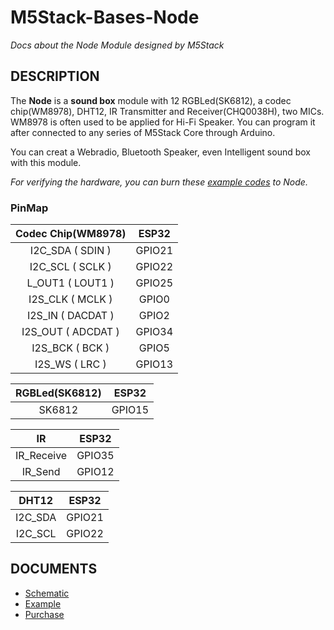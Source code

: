 # M5Stack-Bases-Node

*Docs about the Node Module designed by M5Stack*

## DESCRIPTION
The **Node** is a **sound box** module with 12 RGBLed(SK6812), a codec chip(WM8978), DHT12, IR Transmitter and Receiver(CHQ0038H), two MICs. WM8978 is often used to be applied for Hi-Fi Speaker. You can program it after connected to any series of M5Stack Core through Arduino.

You can creat a Webradio, Bluetooth Speaker, even Intelligent sound box with this module.

*For verifying the hardware, you can burn these [example codes](https://github.com/m5stack/M5StackModule-Node/tree/master/example) to Node.*

### PinMap

| **Codec Chip(WM8978)**     | **ESP32**  |
| :------------------:  |:------------------:|
| I2C_SDA ( SDIN ) | GPIO21 |
| I2C_SCL ( SCLK ) | GPIO22 |
| L_OUT1 ( LOUT1 ) | GPIO25 |
| I2S_CLK ( MCLK ) | GPIO0 |
| I2S_IN ( DACDAT ) | GPIO2 |
| I2S_OUT ( ADCDAT ) | GPIO34 |
| I2S_BCK ( BCK ) | GPIO5 |
| I2S_WS ( LRC ) | GPIO13 |

| **RGBLed(SK6812)**     | **ESP32**  |
| :------------------:  |:------------------:|
| SK6812 | GPIO15 |

| **IR**     | **ESP32**  |
| :------------------:  |:------------------:|
| IR_Receive | GPIO35 |
| IR_Send | GPIO12 |

| **DHT12**     | **ESP32**  |
| :------------------:  |:------------------:|
| I2C_SDA | GPIO21 |
| I2C_SCL | GPIO22 |

## DOCUMENTS

 - [Schematic](https://github.com/watson8544/M5StackModule-Node/tree/master/schematic)
 - [Example](https://github.com/watson8544/M5StackModule-Node/tree/master/Example)
 - [Purchase](https://github.com/watson8544/M5StackModule-Node/tree/master/Purchase)
